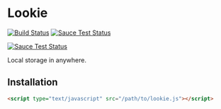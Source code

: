 # Lookie

[![Build Status](https://travis-ci.org/magnet-inc/lookie.svg?branch=master)](https://travis-ci.org/magnet-inc/lookie) [![Sauce Test Status](https://saucelabs.com/buildstatus/magnet-inc)](https://saucelabs.com/u/magnet-inc)

[![Sauce Test Status](https://saucelabs.com/browser-matrix/magnet-inc.svg)](https://saucelabs.com/u/magnet-inc)

Local storage in anywhere.


## Installation

```html
<script type="text/javascript" src="/path/to/lookie.js"></script>
```
